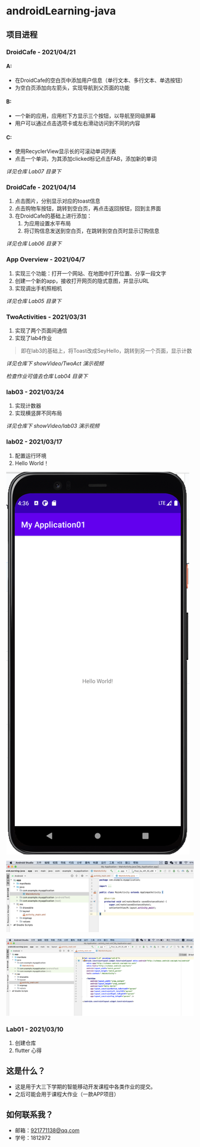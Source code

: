 # androidLearning-java

## 项目进程

### DroidCafe - 2021/04/21

#### A:
* 在DroidCafe的空白页中添加用户信息（单行文本、多行文本、单选按钮）
* 为空白页添加向左箭头，实现导航到父页面的功能

#### B:
* 一个新的应用，应用栏下方显示三个按钮，以导航至同级屏幕
* 用户可以通过点击选项卡或左右滑动访问到不同的内容

#### C:
* 使用RecyclerView显示长的可滚动单词列表
* 点击一个单词，为其添加clicked标记点击FAB，添加新的单词

*详见仓库 Lab07 目录下*

### DroidCafe - 2021/04/14

1. 点击图片，分别显示对应的toast信息
2. 点击购物车按钮，跳转到空白页，再点击返回按钮，回到主界面
3. 在DroidCafe的基础上进行添加：
	1. 为应用设置水平布局
	2. 将订购信息发送到空白页，在跳转到空白页时显示订购信息

*详见仓库 Lab06 目录下*

### App Overview - 2021/04/7
1. 实现三个功能：打开一个网站、在地图中打开位置、分享一段文字
2. 创建一个新的app，接收打开网页的隐式意图，并显示URL
3. 实现调出手机照相机


*详见仓库 Lab05 目录下*

### TwoActivities - 2021/03/31
1. 实现了两个页面间通信
2. 实现了lab4作业
> 即在lab3的基础上，将Toast改成SeyHello，跳转到另一个页面，显示计数

*详见仓库下 showVideo/TwoAct 演示视频*

*检查作业可值去仓库 Lab04 目录下*

### lab03 - 2021/03/24
1. 实现计数器
2. 实现横竖屏不同布局

*详见仓库下 showVideo/lab03 演示视频*

### lab02 - 2021/03/17
1. 配置运行环境
2. Hello World！

![Image Text](https://raw.githubusercontent.com/Aaaaaaaahmat/androidLearning-java/main/ResultScreenshot/lab02.png)

![Image Text](https://raw.githubusercontent.com/Aaaaaaaahmat/androidLearning-java/main/ResultScreenshot/lab02-2.png)

![Image Text](https://raw.githubusercontent.com/Aaaaaaaahmat/androidLearning-java/main/ResultScreenshot/lab02-3.png)


### Lab01 - 2021/03/10
1. 创建仓库
2. flutter 心得

## 这是什么？
- 这是用于大三下学期的智能移动开发课程中各类作业的提交。
- 之后可能会用于课程大作业（一款APP项目）

## 如何联系我？
- 邮箱：921771138@qq.com
- 学号：1812972
